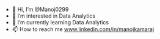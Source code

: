 - 👋 Hi, I’m @Manoj0299
- 👀 I’m interested in Data Analytics
- 🌱 I’m currently learning Data Analytics
- 📫 How to reach me www.linkedin.com/in/manojkamaraj
